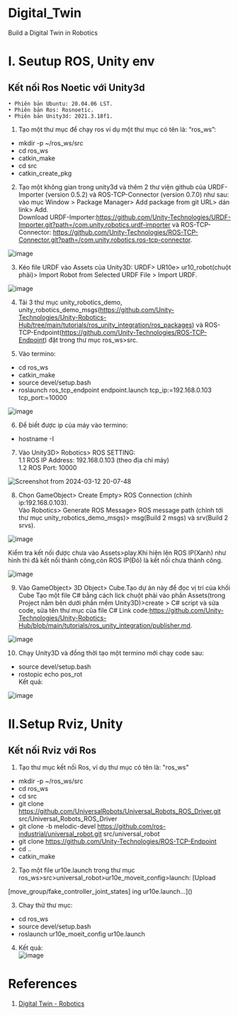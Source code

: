 # Digital_Twin 
Build a Digital Twin in Robotics
# I. Seutup ROS, Unity env
## Kết nối Ros Noetic với Unity3d

    • Phiên bản Ubuntu: 20.04.06 LST.
    • Phiên bản Ros: Rosnoetic.
    • Phiên bản Unity3d: 2021.3.18f1.

1. Tạo một thư mục để chạy ros ví dụ một thư mục có tên là: “ros_ws”:  
* mkdir -p ~/ros_ws/src  
* cd ros_ws  
* catkin_make  
* cd src  
* catkin_create_pkg  

2. Tạo một không gian trong unity3d và thêm 2 thư viện github của URDF-Importer (version 0.5.2) và ROS-TCP-Connector (version 0.7.0) như sau: vào mục Window > Package Manager> Add package from git URL> dán link> Add.  
Download URDF-Importer:https://github.com/Unity-Technologies/URDF-Importer.git?path=/com.unity.robotics.urdf-importer và ROS-TCP-Connector: https://github.com/Unity-Technologies/ROS-TCP-Connector.git?path=/com.unity.robotics.ros-tcp-connector.

![image](https://github.com/AIALab-TeamAI/Digital_Twin/assets/144165491/4f9ddee4-d726-4b5b-9673-b086d2a9f5a0)

3. Kéo file URDF vào Assets của Unity3D: URDF> UR10e> ur10_robot(chuột phải)> Import Robot from Selected URDF File > Import URDF.

![image](https://github.com/AIALab-TeamAI/Digital_Twin/assets/144165491/19e32def-18ea-4ca2-818a-713a9f67b1ca)

4. Tải 3 thư mục unity_robotics_demo, unity_robotics_demo_msgs(https://github.com/Unity-Technologies/Unity-Robotics-Hub/tree/main/tutorials/ros_unity_integration/ros_packages) và ROS-TCP-Endpoint(https://github.com/Unity-Technologies/ROS-TCP-Endpoint) đặt trong thư mục ros_ws>src.

5. Vào termino:  
* cd ros_ws  
* catkin_make  
* source devel/setup.bash  
* roslaunch ros_tcp_endpoint endpoint.launch tcp_ip:=192.168.0.103  tcp_port:=10000  

![image](https://github.com/AIALab-TeamAI/Digital_Twin/assets/144165491/24c7f77e-f1c6-427a-b1c2-cdda0507ac7b)


6. Để biết được ip của máy vào termino:  
* hostname -I

7. Vào Unity3D> Robotics> ROS SETTING:  
1.1 ROS IP Address: 192.168.0.103  (theo địa chỉ máy)  
1.2 ROS Port: 10000  

![Screenshot from 2024-03-12 20-07-48](https://github.com/AIALab-TeamAI/Digital_Twin/assets/144165491/6b23e85c-dfdd-4998-9e79-16690597758c)

8. Chọn GameObject> Create Empty> ROS Connection (chỉnh ip:192.168.0.103).  
Vào Robotics> Generate ROS Message> ROS message path (chỉnh tới thư mục unity_robotics_demo_msgs)> msg(Build 2 msgs) và srv(Build 2 srvs).  

![image](https://github.com/AIALab-TeamAI/Digital_Twin/assets/144165491/3cb0460f-40cb-4b63-a09c-d6610fbee6f1)  


Kiểm tra kết nối được chưa vào Assets>play.Khi hiện lên ROS IP(Xanh) như hình thì đã kết nối thành công,còn ROS IP(Đỏ) là kết nối chưa thành công.  

![image](https://github.com/AIALab-TeamAI/Digital_Twin/assets/144165491/717734ac-ec29-4de6-a309-d3a302dd1f7c)


9. Vào GameObject> 3D Object> Cube.Tạo dự án này để đọc vị trí của khối Cube
Tạo một file C# bằng cách lick chuột phải vào phần Assets(trong Project nằm bên dưới phần mềm Unity3D)>create > C# script và sửa code, sửa tên thư mục của file C#
Link code:https://github.com/Unity-Technologies/Unity-Robotics-Hub/blob/main/tutorials/ros_unity_integration/publisher.md.

![image](https://github.com/AIALab-TeamAI/Digital_Twin/assets/144165491/139fa353-6155-4cfd-86db-7126b02a5741)


10. Chạy Unity3D và đồng thời tạo một termino mới chạy code sau:  
* source devel/setup.bash  
* rostopic echo pos_rot  
Kết quả:

![image](https://github.com/AIALab-TeamAI/Digital_Twin/assets/144165491/8d27bfc6-4aa6-426b-b710-026b49d21417)

# II.Setup Rviz, Unity
## Kết nối Rviz với Ros  
1. Tạo thư mục kết nối Ros, ví dụ thư mục có tên là: "ros_ws"  
* mkdir -p ~/ros_ws/src    
* cd ros_ws     
* cd src  
* git clone https://github.com/UniversalRobots/Universal_Robots_ROS_Driver.git src/Universal_Robots_ROS_Driver  
* git clone -b melodic-devel https://github.com/ros-industrial/universal_robot.git src/universal_robot  
* git clone https://github.com/Unity-Technologies/ROS-TCP-Endpoint  
* cd ..  
* catkin_make  
2. Tạo một file ur10e.launch trong thư mục ros_ws>src>universal_robot>ur10e_moveit_config>launch:
[Upload<launch>
  <arg name="db" default="false" />
  <arg name="db_path" default="$(find ur10e_moveit_config)/default_warehouse_mongo_db" />
  <arg name="debug" default="false" />
  <arg name="load_robot_description" default="true"/>
  <arg name="use_gui" default="false" />
  <include file="$(find ur10e_moveit_config)/launch/planning_context.launch">
    <arg name="load_robot_description" value="true"/>
  </include>
  <node name="joint_state_publisher" pkg="joint_state_publisher" type="joint_state_publisher" unless="$(arg use_gui)">
    <rosparam param="source_list">[move_group/fake_controller_joint_states]</rosparam>
  </node>
  <node name="robot_state_publisher" pkg="robot_state_publisher" type="robot_state_publisher" respawn="true" output="screen" />
  <include file="$(find ur10e_moveit_config)/launch/move_group.launch">
    <arg name="allow_trajectory_execution" value="true"/>
    <arg name="fake_execution" value="true"/>
    <arg name="info" value="true"/>
    <arg name="debug" value="$(arg debug)"/>
  </include>
  <include file="$(find ur10e_moveit_config)/launch/moveit_rviz.launch">
    <arg name="config" value="$(find ur10e_moveit_config)/launch/moveit.rviz"/>
    <arg name="debug" value="$(arg debug)"/>
  </include>
  <include file="$(find ur10e_moveit_config)/launch/default_warehouse_db.launch" if="$(arg db)">
    <arg name="moveit_warehouse_database_path" value="$(arg db_path)"/>
  </include>
</launch>
ing ur10e.launch…]()

3. Chay thử thư mục:   
* cd ros_ws  
* source devel/setup.bash  
* roslaunch ur10e_moeit_config ur10e.launch  
4. Kết quả:   
![image](https://github.com/AIALab-TeamAI/Digital_Twin/assets/144165491/f5e89cb8-5fa6-41f2-9488-34aba36fb2eb)  


# References
 1. [Digital Twin - Robotics ](https://github.com/rparak/Unity3D_Robotics_Overview)
